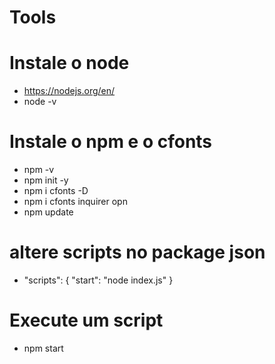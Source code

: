 # Tools 

# Instale o node
- https://nodejs.org/en/
- node -v

# Instale o npm  e o cfonts
- npm -v
- npm init -y
- npm i cfonts -D
- npm i cfonts inquirer opn
- npm update

# altere scripts no package json
- 
  "scripts": {
    "start": "node index.js"
  }

# Execute um script  
- npm start

